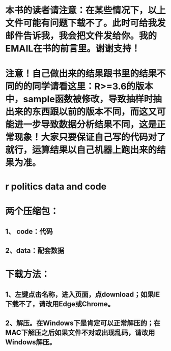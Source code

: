 # 本书的读者请注意：在某些情况下，以上文件可能有问题下载不了。此时可给我发邮件告诉我，我会把文件发给你。我的EMAIL在书的前言里。谢谢支持！


# 注意！自己做出来的结果跟书里的结果不同的的同学请看这里：R>=3.6的版本中，sample函数被修改，导致抽样时抽出来的东西跟以前的版本不同，而这又可能进一步导致数据分析结果不同，这是正常现象！大家只要保证自己写的代码对了就行，运算结果以自己机器上跑出来的结果为准。

# r politics data and code

# 两个压缩包：

## 1、 code：代码

## 2、data：配套数据

# 下载方法：
## 1、左键点击名称，进入页面，点download；如果IE下载不了，请改用Edge或Chrome。

## 2、解压。在Windows下是肯定可以正常解压的；在MAC下解压之后如果文件不对或出现乱码，请改用Windows解压。

